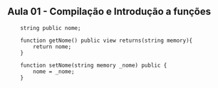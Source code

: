 ## Aula 01 - Compilação e Introdução a funções

        string public nome;

        function getNome() public view returns(string memory){
            return nome;
        }

        function setNome(string memory _nome) public {
            nome = _nome;
        }